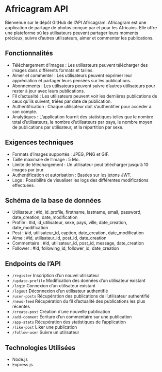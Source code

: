 # Africagram API

Bienvenue sur le dépôt GitHub de l’API Africagram. Africagram est une application de partage de photos conçue par et pour les Africains. Elle offre une plateforme où les utilisateurs peuvent partager leurs moments précieux, suivre d’autres utilisateurs, aimer et commenter les publications.

## Fonctionnalités

- Téléchargement d’images : Les utilisateurs peuvent télécharger des images dans différents formats et tailles.
- Aimer et commenter : Les utilisateurs peuvent exprimer leur appréciation et partager leurs pensées sur les publications.
- Abonnements : Les utilisateurs peuvent suivre d’autres utilisateurs pour rester à jour avec leurs publications.
- Fil d’actualité : Les utilisateurs peuvent voir les dernières publications de ceux qu’ils suivent, triées par date de publication.
- Authentification : Chaque utilisateur doit s’authentifier pour accéder à son compte.
- Analytiques : L’application fournit des statistiques telles que le nombre total d’utilisateurs, le nombre d’utilisateurs par pays, le nombre moyen de publications par utilisateur, et la répartition par sexe.

## Exigences techniques

- Formats d’images supportés : JPEG, PNG et GIF.
- Taille maximale de l’image : 5 Mo.
- Limite de téléchargement : Un utilisateur peut télécharger jusqu’à 10 images par jour.
- Authentification et autorisation : Basées sur les jetons JWT.
- Logs : Possibilité de visualiser les logs des différentes modifications effectuées.

## Schéma de la base de données
- Utilisateur : #id, id_profile, firstname, lastname, email, password, date_creation, date_modification
- Profile : #id, id_utilisateur, sexe, pays, ville, date_creation, date_modification
- Post : #id, utilisateur_id, caption, date_creation, date_modification
- Aime : #id, utilisateur_id, post_id, date_creation
- Commentaire : #id, utilisateur_id, post_id, message, date_creation
- Follower : #id, following_id, follower_id, date_creation

## Endpoints de l’API
- `/register` Inscription d’un nouvel utilisateur
- `/update-profile` Modification des données d’un utilisateur existant
- `/login` Connexion d’un utilisateur existant
- `/logout` Déconnexion d’un utilisateur authentifié
- `/user-posts` Récupération des publications de l’utilisateur authentifié
- `/news-feed` Récupération du fil d’actualité des publications les plus récentes
- `/create-post` Création d’une nouvelle publication
- `/add-comment` Écriture d’un commentaire sur une publication
- `/app-stats` Récupération des statistiques de l’application
- `/like-post` Liker une publication
- `/follow-user` Suivre un utilisateur

## Technologies Utilisées
- Node.js
- Express.js 